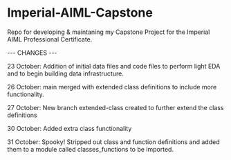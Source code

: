 # Imperial-AIML-Capstone
Repo for developing &amp; maintaning my Capstone Project for the Imperial AIML Professional Certificate.


--- CHANGES ---

23 October: Addition of initial data files and code files to perform light EDA and to begin building data infrastructure.

26 October: main merged with extended class definitions to include more functionality.

27 October: New branch extended-class created to further extend the class definitions

30 October: Added extra class functionality

31 October: Spooky! Stripped out class and function definitions and added them to a module called classes_functions to be imported.